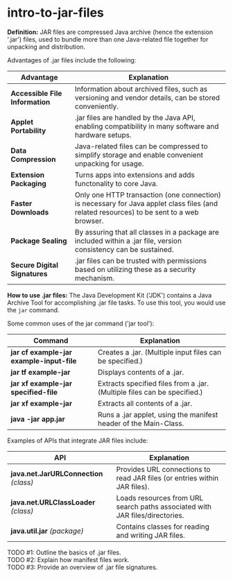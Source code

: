 # intro-to-jar-files
**Definition:** JAR files are compressed Java archive (hence the extension '.jar') files, used to bundle more than one Java-related file together for unpacking and distribution.  

Advantages of .jar files include the following:  

| Advantage | Explanation |  
| --- | --- |   
| **Accessible File Information** | Information about archived files, such as versioning and vendor details, can be stored conveniently. |  
| **Applet Portability** | .jar files are handled by the Java API, enabling compatibility in many software and hardware setups. |
| **Data Compression** | Java-related files can be compressed to simplify storage and enable convenient unpacking for usage. |  
| **Extension Packaging** | Turns apps into extensions and adds functonality to core Java. |
| **Faster Downloads** | Only one HTTP transaction (one connection) is necessary for Java applet class files (and related resources) to be sent to a web browser. |
| **Package Sealing** | By assuring that all classes in a package are included within a .jar file, version consistency can be sustained. |
| **Secure Digital Signatures** | .jar files can be trusted with permissions based on utilizing these as a security mechanism. | 

**How to use .jar files:**  The Java Development Kit ('JDK') contains a Java Archive Tool for accomplishing .jar file tasks. To use this tool, you would use the `jar` command.

Some common uses of the jar command ('jar tool'):

| Command | Explanation |
| --- | --- |
| **jar cf example-jar example-input-file** | Creates a .jar. (Multiple input files can be specified.) |
| **jar tf example-jar** | Displays contents of a .jar. |
| **jar xf example-jar specified-file** | Extracts specified files from a .jar. (Multiple files can be specified.) |
| **jar xf example-jar** | Extracts all contents of a .jar. |
| **java -jar app.jar** | Runs a .jar applet, using the manifest header of the Main-Class. |

Examples of APIs that integrate JAR files include:  

| API | Explanation |
| --- | --- |
| **java.net.JarURLConnection** *(class)* | Provides URL connections to read JAR files (or entries within JAR files). |
| **java.net.URLClassLoader** *(class)* | Loads resources from URL search paths associated with JAR files/directories. |
| **java.util.jar** *(package)* | Contains classes for reading and writing JAR files. |

TODO #1: Outline the basics of .jar files.  
TODO #2: Explain how manifest files work.  
TODO #3: Provide an overview of .jar file signatures.  
